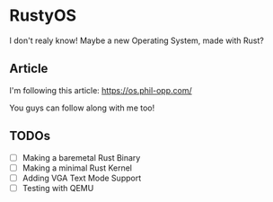 # RustyOS

I don't realy know! Maybe a new Operating System, made with Rust?

## Article

I'm following this article: <https://os.phil-opp.com/>

You guys can follow along with me too!

## TODOs

- [ ] Making a baremetal Rust Binary
- [ ] Making a minimal Rust Kernel
- [ ] Adding VGA Text Mode Support
- [ ] Testing with QEMU
